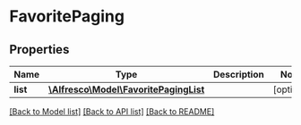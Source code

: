 # FavoritePaging

## Properties
Name | Type | Description | Notes
------------ | ------------- | ------------- | -------------
**list** | [**\Alfresco\Model\FavoritePagingList**](FavoritePagingList.md) |  | [optional] 

[[Back to Model list]](../README.md#documentation-for-models) [[Back to API list]](../README.md#documentation-for-api-endpoints) [[Back to README]](../README.md)


